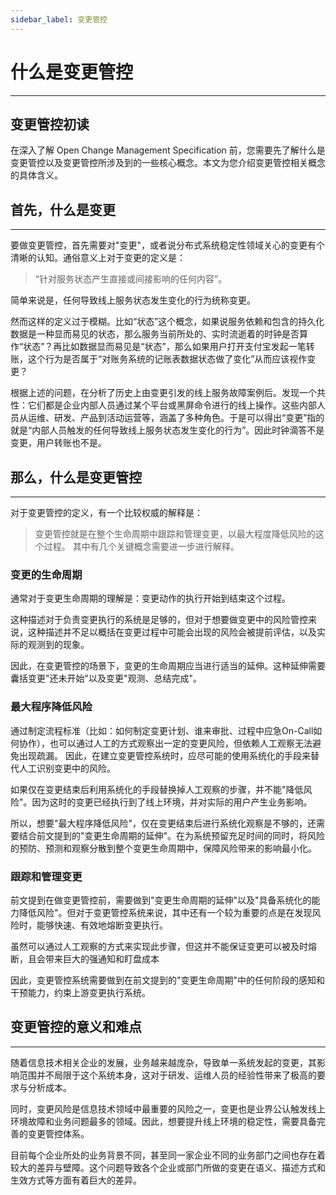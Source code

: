```yaml
---
sidebar_label: 变更管控
---
```

# 什么是变更管控

---
## 变更管控初读

在深入了解 Open Change Management Specification 前，您需要先了解什么是变更管控以及变更管控所涉及到的一些核心概念。本文为您介绍变更管控相关概念的具体含义。

## 首先，什么是变更

---

要做变更管控，首先需要对"变更"，或者说分布式系统稳定性领域关心的变更有个清晰的认知。通俗意义上对于变更的定义是：
> “针对服务状态产生直接或间接影响的任何内容”。

简单来说是，任何导致线上服务状态发生变化的行为统称变更。

然而这样的定义过于模糊。比如“状态”这个概念，如果说服务依赖和包含的持久化数据是一种显而易见的状态，那么服务当前所处的、实时流逝着的时钟是否算作“状态”？再比如数据显而易见是“状态”，那么如果用户打开支付宝发起一笔转账，这个行为是否属于“对账务系统的记账表数据状态做了变化”从而应该视作变更？

根据上述的问题，在分析了历史上由变更引发的线上服务故障案例后。发现一个共性：它们都是企业内部人员通过某个平台或黑屏命令进行的线上操作。这些内部人员从运维、研发、产品到活动运营等，涵盖了多种角色。于是可以得出“变更”指的就是“内部人员触发的任何导致线上服务状态发生变化的行为”。因此时钟滴答不是变更，用户转账也不是。

## 那么，什么是变更管控

---

对于变更管控的定义，有一个比较权威的解释是：
> 变更管控就是在整个生命周期中跟踪和管理变更，以最大程度降低风险的这个过程。
其中有几个关键概念需要进一步进行解释。

### 变更的生命周期

通常对于变更生命周期的理解是：变更动作的执行开始到结束这个过程。

这种描述对于负责变更执行的系统是足够的，但对于想要做变更中的风险管控来说，这种描述并不足以概括在变更过程中可能会出现的风险会被提前评估，以及实际的观测到的现象。

因此，在变更管控的场景下，变更的生命周期应当进行适当的延伸。这种延伸需要囊括变更"还未开始"以及变更"观测、总结完成"。

### 最大程序降低风险
通过制定流程标准（比如：如何制定变更计划、谁来审批、过程中应急On-Call如何协作），也可以通过人工的方式观察出一定的变更风险，但依赖人工观察无法避免出现疏漏。 因此，在建立变更管控系统时，应尽可能的使用系统化的手段来替代人工识别变更中的风险。

如果仅在变更结束后利用系统化的手段替换掉人工观察的步骤，并不能"降低风险"。因为这时的变更已经执行到了线上环境，并对实际的用户产生业务影响。

所以，想要"最大程序降低风险"，仅在变更结束后进行系统化观察是不够的，还需要结合前文提到的"变更生命周期的延伸"。在为系统预留充足时间的同时，将风险的预防、预测和观察分散到整个变更生命周期中，保障风险带来的影响最小化。

### 跟踪和管理变更
前文提到在做变更管控前，需要做到"变更生命周期的延伸"以及"具备系统化的能力降低风险"。但对于变更管控系统来说，其中还有一个较为重要的点是在发现风险时，能够快速、有效地熔断变更执行。

虽然可以通过人工观察的方式来实现此步骤，但这并不能保证变更可以被及时熔断，且会带来巨大的强通知和盯盘成本

因此，变更管控系统需要做到在前文提到的"变更生命周期"中的任何阶段的感知和干预能力，约束上游变更执行系统。

## 变更管控的意义和难点

---

随着信息技术相关企业的发展，业务越来越庞杂，导致单一系统发起的变更，其影响范围并不局限于这个系统本身，这对于研发、运维人员的经验性带来了极高的要求与分析成本。

同时，变更风险是信息技术领域中最重要的风险之一，变更也是业界公认触发线上环境故障和业务问题最多的领域。因此，想要提升线上环境的稳定性，需要具备完善的变更管控体系。

目前每个企业所处的业务背景不同，甚至同一家企业不同的业务部门之间也存在着较大的差异与壁障。这个问题导致各个企业或部门所做的变更在语义、描述方式和生效方式等方面有着巨大的差异。


